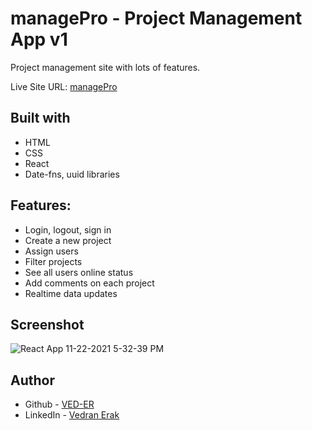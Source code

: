 # managePro - Project Management App v1

Project management site with lots of features.

Live Site URL: [managePro](https://managepro-project.web.app/)


## Built with

- HTML
- CSS
- React
- Date-fns, uuid libraries


## Features:

- Login, logout, sign in
- Create a new project
- Assign users
- Filter projects
- See all users online status
- Add comments on each project
- Realtime data updates 

## Screenshot
![React App 11-22-2021 5-32-39 PM](https://user-images.githubusercontent.com/92994473/142899250-5d162da1-e722-4541-a142-b15f878a50ac.png)



## Author

- Github - [VED-ER](https://github.com/VED-ER)
- LinkedIn - [Vedran Erak](https://www.linkedin.com/in/vedran-erak-9b8321212/)


